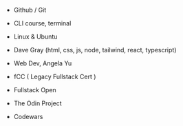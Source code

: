 - Github / Git
- CLI course, terminal
- Linux & Ubuntu

- Dave Gray (html, css, js, node, tailwind, react, typescript)
- Web Dev, Angela Yu
- fCC ( Legacy Fullstack Cert )
- Fullstack Open
- The Odin Project

- Codewars